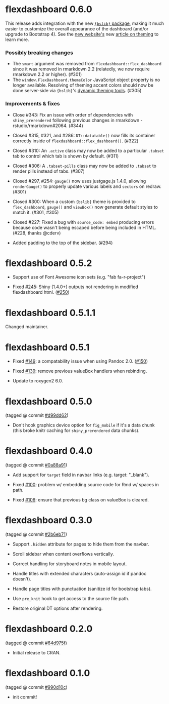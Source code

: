 flexdashboard 0.6.0
===========

This release adds integration with the new [`{bslib}` package](https://rstudio.github.io/bslib/index.html), making it much easier to customize the overall appearance of the dashboard (and/or upgrade to Bootstrap 4). See the [new website's](https://pkgs.rstudio.com/flexdashboard/) new [article on theming](https://pkgs.rstudio.com/flexdashboard//articles/theme.html) to learn more.

### Possibly breaking changes

* The `smart` argument was removed from `flexdashboard::flex_dashboard` since it was removed in rmarkdown 2.2 (relatedly, we now require rmarkdown 2.2 or higher). (#301)
* The `window.FlexDashboard.themeColor` JavaScript object property is no longer available. Resolving of theming accent colors should now be done server-side via `{bslib}`'s [dynamic theming tools](https://rstudio.github.io/bslib/articles/custom-components.html). (#305) 

### Improvements & fixes

* Close #343: Fix an issue with order of dependencies with `shiny_prerendered` following previous changes in rmarkdown - rstudio/rmarkdown#2064. (#344)  

* Closed #315, #321, and #286: `DT::datatable()` now fills its container correctly inside of `flexdashboard::flex_dashboard()`. (#322) 

* Closed #310: An `.active` class may now be added to a particular `.tabset` tab to control which tab is shown by default. (#311)

* Closed #306: A `.tabset-pills` class may now be added to `.tabset` to render pills instead of tabs. (#307)

* Closed #297, #254: `gauge()` now uses justgage.js 1.4.0, allowing  `renderGauge()` to properly update various labels and `sectors` on redraw. (#301)

* Closed #300: When a custom `{bslib}` theme is provided to `flex_dashboard`, `gauge()` and `viewBox()` now generate default styles to match it. (#301, #305)

* Closed #227: Fixed a bug with `source_code: embed` producing errors because code wasn't being escaped before being included in HTML. (#228, thanks @cderv) 

* Added padding to the top of the sidebar. (#294)

flexdashboard 0.5.2
===========

* Support use of Font Awesome icon sets (e.g. "fab fa-r-project")

* Fixed [#245](https://github.com/rstudio/flexdashboard/issues/245): Shiny (1.4.0+) outputs not rendering in modified flexdashboard html. ([#250](https://github.com/rstudio/flexdashboard/pull/250))

flexdashboard 0.5.1.1
===========

Changed maintainer.

flexdashboard 0.5.1
===========

* Fixed [#149](https://github.com/rstudio/flexdashboard/issues/149): a compatability issue when using Pandoc 2.0. ([#150](https://github.com/rstudio/flexdashboard/pull/150))

* Fixed [#139](https://github.com/rstudio/flexdashboard/issues/139): remove previous valueBox handlers when rebinding.

* Update to roxygen2 6.0.

flexdashboard 0.5.0
===========

(tagged @ commit [#d99dd62](https://github.com/rstudio/flexdashboard/commit/d99dd62d49375d414336386e11da8d1807c01fae))

* Don't hook graphics device option for `fig_mobile` if it's a data chunk (this broke knitr caching for `shiny_prerendered` data chunks).


flexdashboard 0.4.0
===========
(tagged @ commit [#0a88a91](https://github.com/rstudio/flexdashboard/commit/0a88a91654a1a18b30b23b60097f6fb16ad2c317))

* Add support for `target` field in navbar links (e.g. target: "_blank").

* Fixed [#100](https://github.com/rstudio/flexdashboard/issues/100): problem w/ embedding source code for Rmd w/ spaces in path.

* Fixed [#106](https://github.com/rstudio/flexdashboard/issues/106): ensure that previous bg class on valueBox is cleared.


flexdashboard 0.3.0
===========
(tagged @ commit [#2b6eb71](https://github.com/rstudio/flexdashboard/commit/2b6eb71b1f75078ea36b33d5aa3c9f8d4ace639b))

* Support `.hidden` attribute for pages to hide them from the navbar.

* Scroll sidebar when content overflows vertically.

* Correct handling for storyboard notes in mobile layout.

* Handle titles with extended characters (auto-assign id if pandoc doesn't).

* Handle page titles with punctuation (sanitize id for bootstrap tabs).

* Use `pre_knit` hook to get access to the source file path.

* Restore original DT options after rendering.


flexdashboard 0.2.0
===========
(tagged @ commit [#64d975f](https://github.com/rstudio/flexdashboard/commit/64d975f962dd3eca8ab2067f55a35ec05d72d4ac))

* Initial release to CRAN.


flexdashboard 0.1.0
===========
(tagged @ commit [#990d10c](https://github.com/rstudio/flexdashboard/commit/990d10c2b3c4a8fa2029a7723f7e1a4ce86d3717))

* init commit!
